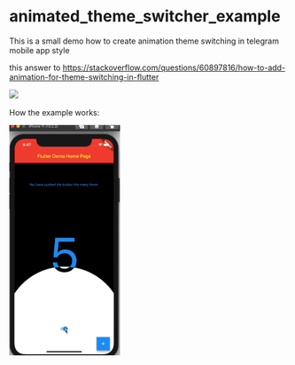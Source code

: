 # animated_theme_switcher_example

This is a small demo how to create animation theme switching in telegram mobile app style

this answer to https://stackoverflow.com/questions/60897816/how-to-add-animation-for-theme-switching-in-flutter

![](https://i.stack.imgur.com/wEIDW.gif)

How the example works:

![](demo.gif)